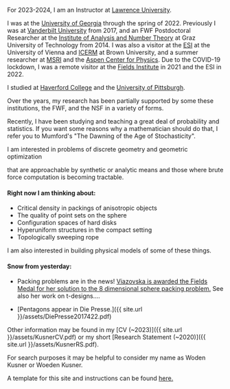 For 2023-2024, I am an Instructor at [Lawrence University][Lawrence].   

I was at the [University of Georgia][UGA] through the spring of 2022.
Previously I was at [Vanderbilt University][VANDERBILT] from 2017, and an FWF Postdoctoral Researcher at the [Institute of Analysis and Number Theory][ANT] at Graz University of Technology from 2014. I was also a visitor at the [ESI][ESI] at the University of Vienna and  [ICERM][ICERM] at Brown University, and a summer researcher at [MSRI][MSRI] and the [Aspen Center for Physics][ASPEN]. Due to the COVID-19 lockdown, I was a remote visitor at the [Fields Institute][FIELDS] in 2021 and the ESI in 2022.

I studied at [Haverford College][HAVERFORD] and the [University of Pittsburgh][PITT].

Over the years, my research has been partially supported by some these institutions, the FWF, and the NSF in a variety of forms.

Recently, I have been studying and teaching a great deal of probability and statistics.
If you want some reasons why a mathematician should do that, I refer you to Mumford's "The Dawning of the Age of Stochasticity".

<!---Because of this, consider the site to be under construction.  Briefly, -->I am interested in problems of discrete geometry and geometric optimization
that are approachable by synthetic or analytic means and those where brute force computation is becoming tractable.

#### Right now I am thinking about:

- Critical density in packings of anisotropic objects
- The quality of point sets on the sphere
- Configuration spaces of hard disks
- Hyperuniform structures in the compact setting
- Topologically sweeping rope

I am also interested in building physical models of some of these things.

<!---For more detail, you will need to go somewhere else, as this site (as of 2014) is here to test a template.  Otherwise, you would be able to check below for a 
for a short overview, or even find a link to a more recent copy my [CV]({{ site.url }}/assets/KusnerCV.pdf). For more info, search elsewhere. Google is pretty good at finding me these days.-->

<!---#### News for 2018: 
- -->

#### Snow from yesterday: 
- Packing problems are in the news! [Viazovska is awarded the Fields Medal for her solution to the 8 dimensional sphere packing problem.][viazovska] See also her work on t-designs....

- [Pentagons appear in Die Presse.]({{ site.url }}/assets/DiePresse2017422.pdf)

Other information may be found in my [CV (~2023)]({{ site.url }}/assets/KusnerCV.pdf) or my short [Research Statement (~2020)]({{ site.url }}/assets/KusnerRS.pdf).

For search purposes it may be helpful to consider my name as Woden Kusner or Woeden Kusner.

A template for this site and instructions can be found [here.][louis]  

<!---A cobbled together Mathmatica package with some interesting functions can be found [here.]({{ site.url }}/package)-->

[viazovska]:https://arxiv.org/pdf/2207.06913.pdf
[UGA]:https://www.uga.edu/
[FIELDS]:https://www.fields.utoronto.ca/
[ANT]: https://www.tugraz.at/institute/azt/home/
[ESI]: https://www.esi.ac.at/
[ICERM]: https://icerm.brown.edu/
[louis]: https://theran.lt/2014/11/12/about-this-site.html
[MSRI]: https://www.msri.org/
[ASPEN]: https://aspenphys.org/
[VANDERBILT]: https://as.vanderbilt.edu/math/
[HAVERFORD]: https://www.haverford.edu/
[PITT]: https://www.pitt.edu/
[Lawrence]: https://www.lawrence.edu
 